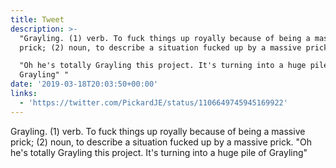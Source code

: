```yaml
---
title: Tweet
description: >-
  "Grayling. (1) verb. To fuck things up royally because of being a massive
  prick; (2) noun, to describe a situation fucked up by a massive prick.

  "Oh he's totally Grayling this project. It's turning into a huge pile of
  Grayling" "
date: '2019-03-18T20:03:50+00:00'
links:
  - 'https://twitter.com/PickardJE/status/1106649745945169922'
---
```

Grayling. (1) verb. To fuck things up royally because of being a massive prick; (2) noun, to describe a situation fucked up by a massive prick.
"Oh he's totally Grayling this project. It's turning into a huge pile of Grayling" 
